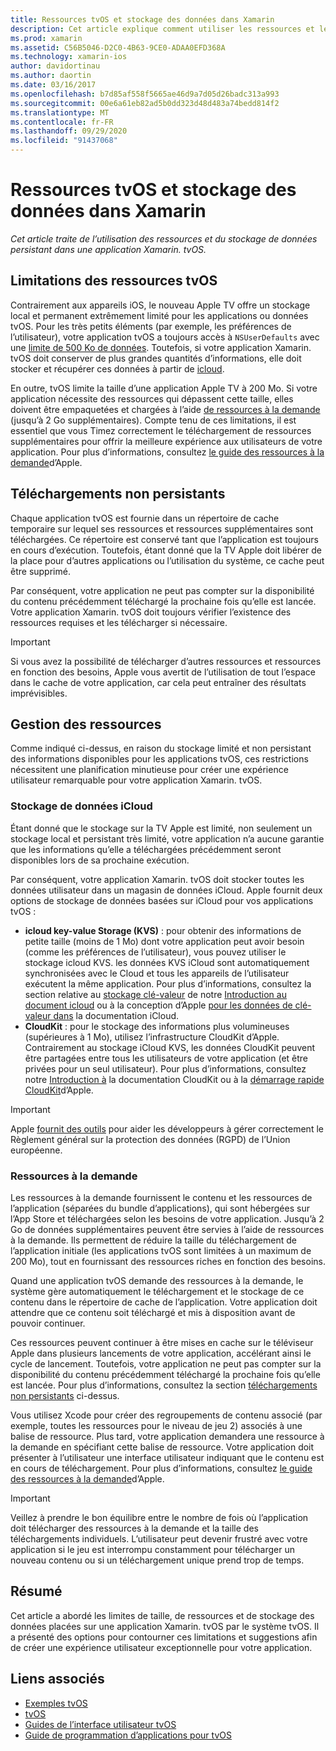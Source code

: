 ```yaml
---
title: Ressources tvOS et stockage des données dans Xamarin
description: Cet article explique comment utiliser les ressources et le stockage de données persistant dans une application tvOS créée avec Xamarin. Il aborde le stockage de données iCloud et les ressources à la demande.
ms.prod: xamarin
ms.assetid: C56B5046-D2C0-4B63-9CE0-ADAA0EFD368A
ms.technology: xamarin-ios
author: davidortinau
ms.author: daortin
ms.date: 03/16/2017
ms.openlocfilehash: b7d85af558f5665ae46d9a7d05d26badc313a993
ms.sourcegitcommit: 00e6a61eb82ad5b0dd323d48d483a74bedd814f2
ms.translationtype: MT
ms.contentlocale: fr-FR
ms.lasthandoff: 09/29/2020
ms.locfileid: "91437068"
---
```

# <a name="tvos-resources-and-data-storage-in-xamarin"></a>Ressources tvOS et stockage des données dans Xamarin

_Cet article traite de l’utilisation des ressources et du stockage de données persistant dans une application Xamarin. tvOS._

<a name="tvOS-Resource-Limitations"></a>

## <a name="tvos-resource-limitations"></a>Limitations des ressources tvOS

Contrairement aux appareils iOS, le nouveau Apple TV offre un stockage local et permanent extrêmement limité pour les applications ou données tvOS. Pour les très petits éléments (par exemple, les préférences de l’utilisateur), votre application tvOS a toujours accès à `NSUserDefaults` avec une [limite de 500 Ko de données](https://forums.developer.apple.com/message/50696#50696). Toutefois, si votre application Xamarin. tvOS doit conserver de plus grandes quantités d’informations, elle doit stocker et récupérer ces données à partir de [icloud](#iCloud-Data-Storage).

En outre, tvOS limite la taille d’une application Apple TV à 200 Mo. Si votre application nécessite des ressources qui dépassent cette taille, elles doivent être empaquetées et chargées à l’aide [de ressources à la demande](#On-Demand-Resources) (jusqu’à 2 Go supplémentaires). Compte tenu de ces limitations, il est essentiel que vous Timez correctement le téléchargement de ressources supplémentaires pour offrir la meilleure expérience aux utilisateurs de votre application. Pour plus d’informations, consultez [le guide des ressources à la demande](https://developer.apple.com/library/prerelease/tvos/documentation/FileManagement/Conceptual/On_Demand_Resources_Guide/index.html#//apple_ref/doc/uid/TP40015083)d’Apple.

<a name="Non-Persistent-Downloads"></a>

## <a name="non-persistent-downloads"></a>Téléchargements non persistants

Chaque application tvOS est fournie dans un répertoire de cache temporaire sur lequel ses ressources et ressources supplémentaires sont téléchargées. Ce répertoire est conservé tant que l’application est toujours en cours d’exécution. Toutefois, étant donné que la TV Apple doit libérer de la place pour d’autres applications ou l’utilisation du système, ce cache peut être supprimé.

Par conséquent, votre application ne peut pas compter sur la disponibilité du contenu précédemment téléchargé la prochaine fois qu’elle est lancée. Votre application Xamarin. tvOS doit toujours vérifier l’existence des ressources requises et les télécharger si nécessaire.

> [!IMPORTANT]
> Si vous avez la possibilité de télécharger d’autres ressources et ressources en fonction des besoins, Apple vous avertit de l’utilisation de tout l’espace dans le cache de votre application, car cela peut entraîner des résultats imprévisibles.

<a name="Managing-Resources"></a>

## <a name="managing-resources"></a>Gestion des ressources

Comme indiqué ci-dessus, en raison du stockage limité et non persistant des informations disponibles pour les applications tvOS, ces restrictions nécessitent une planification minutieuse pour créer une expérience utilisateur remarquable pour votre application Xamarin. tvOS.

<a name="iCloud-Data-Storage"></a>

### <a name="icloud-data-storage"></a>Stockage de données iCloud

Étant donné que le stockage sur la TV Apple est limité, non seulement un stockage local et persistant très limité, votre application n’a aucune garantie que les informations qu’elle a téléchargées précédemment seront disponibles lors de sa prochaine exécution.

Par conséquent, votre application Xamarin. tvOS doit stocker toutes les données utilisateur dans un magasin de données iCloud. Apple fournit deux options de stockage de données basées sur iCloud pour vos applications tvOS :

- **icloud key-value Storage (KVS)** : pour obtenir des informations de petite taille (moins de 1 Mo) dont votre application peut avoir besoin (comme les préférences de l’utilisateur), vous pouvez utiliser le stockage icloud KVS. les données KVS iCloud sont automatiquement synchronisées avec le Cloud et tous les appareils de l’utilisateur exécutent la même application. Pour plus d’informations, consultez la section relative au [stockage clé-valeur](~/ios/data-cloud/introduction-to-icloud.md) de notre [Introduction au document icloud](~/ios/data-cloud/introduction-to-icloud.md) ou à la conception d’Apple [pour les données de clé-valeur dans](https://developer.apple.com/library/prerelease/tvos/documentation/General/Conceptual/iCloudDesignGuide/Chapters/DesigningForKey-ValueDataIniCloud.html#//apple_ref/doc/uid/TP40012094-CH7) la documentation iCloud.
- **CloudKit** : pour le stockage des informations plus volumineuses (supérieures à 1 Mo), utilisez l’infrastructure CloudKit d’Apple. Contrairement au stockage iCloud KVS, les données CloudKit peuvent être partagées entre tous les utilisateurs de votre application (et être privées pour un seul utilisateur). Pour plus d’informations, consultez notre [Introduction à](~/ios/data-cloud/intro-to-cloudkit.md) la documentation CloudKit ou à la [démarrage rapide CloudKit](https://developer.apple.com/library/prerelease/tvos/documentation/DataManagement/Conceptual/CloudKitQuickStart/Introduction/Introduction.html#//apple_ref/doc/uid/TP40014987)d’Apple.

> [!IMPORTANT]
> Apple [fournit des outils](https://developer.apple.com/support/allowing-users-to-manage-data/) pour aider les développeurs à gérer correctement le Règlement général sur la protection des données (RGPD) de l’Union européenne.

<a name="On-Demand-Resources"></a>

### <a name="on-demand-resources"></a>Ressources à la demande

Les ressources à la demande fournissent le contenu et les ressources de l’application (séparées du bundle d’applications), qui sont hébergées sur l’App Store et téléchargées selon les besoins de votre application. Jusqu’à 2 Go de données supplémentaires peuvent être servies à l’aide de ressources à la demande. Ils permettent de réduire la taille du téléchargement de l’application initiale (les applications tvOS sont limitées à un maximum de 200 Mo), tout en fournissant des ressources riches en fonction des besoins.

Quand une application tvOS demande des ressources à la demande, le système gère automatiquement le téléchargement et le stockage de ce contenu dans le répertoire de cache de l’application. Votre application doit attendre que ce contenu soit téléchargé et mis à disposition avant de pouvoir continuer.

Ces ressources peuvent continuer à être mises en cache sur le téléviseur Apple dans plusieurs lancements de votre application, accélérant ainsi le cycle de lancement. Toutefois, votre application ne peut pas compter sur la disponibilité du contenu précédemment téléchargé la prochaine fois qu’elle est lancée. Pour plus d’informations, consultez la section [téléchargements non persistants](#Non-Persistent-Downloads) ci-dessus.

Vous utilisez Xcode pour créer des regroupements de contenu associé (par exemple, toutes les ressources pour le niveau de jeu 2) associés à une balise de ressource. Plus tard, votre application demandera une ressource à la demande en spécifiant cette balise de ressource. Votre application doit présenter à l’utilisateur une interface utilisateur indiquant que le contenu est en cours de téléchargement. Pour plus d’informations, consultez [le guide des ressources à la demande](https://developer.apple.com/library/prerelease/tvos/documentation/FileManagement/Conceptual/On_Demand_Resources_Guide/index.html#//apple_ref/doc/uid/TP40015083)d’Apple.

> [!IMPORTANT]
> Veillez à prendre le bon équilibre entre le nombre de fois où l’application doit télécharger des ressources à la demande et la taille des téléchargements individuels. L’utilisateur peut devenir frustré avec votre application si le jeu est interrompu constamment pour télécharger un nouveau contenu ou si un téléchargement unique prend trop de temps.

<a name="Summary"></a>

## <a name="summary"></a>Résumé

Cet article a abordé les limites de taille, de ressources et de stockage des données placées sur une application Xamarin. tvOS par le système tvOS. Il a présenté des options pour contourner ces limitations et suggestions afin de créer une expérience utilisateur exceptionnelle pour votre application.

## <a name="related-links"></a>Liens associés

- [Exemples tvOS](/samples/browse/?products=xamarin&term=Xamarin.iOS%2btvOS)
- [tvOS](https://developer.apple.com/tvos/)
- [Guides de l’interface utilisateur tvOS](https://developer.apple.com/tvos/human-interface-guidelines/)
- [Guide de programmation d’applications pour tvOS](https://developer.apple.com/library/prerelease/tvos/documentation/General/Conceptual/AppleTV_PG/)